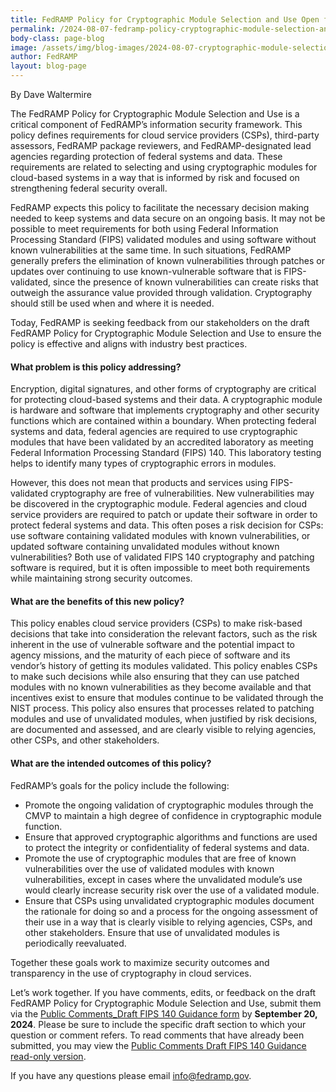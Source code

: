```yaml
---
title: FedRAMP Policy for Cryptographic Module Selection and Use Open for Public Comment Period
permalink: /2024-08-07-fedramp-policy-cryptographic-module-selection-and-use-open-public-comment-period/
body-class: page-blog
image: /assets/img/blog-images/2024-08-07-cryptographic-module-selection.png
author: FedRAMP
layout: blog-page
---
```

By Dave Waltermire

The FedRAMP Policy for Cryptographic Module Selection and Use is a critical component of FedRAMP’s information security framework. This policy defines requirements for cloud service providers (CSPs), third-party assessors, FedRAMP package reviewers, and FedRAMP-designated lead agencies regarding protection of federal systems and data. These requirements are related to selecting and using cryptographic modules for cloud-based systems in a way that is informed by risk and focused on strengthening federal security overall. 

FedRAMP expects this policy to facilitate the necessary decision making needed to keep systems and data secure on an ongoing basis. It may not be possible to meet requirements for both using Federal Information Processing Standard (FIPS) validated modules and using software without known vulnerabilities at the same time. In such situations, FedRAMP generally prefers the elimination of known vulnerabilities through patches or updates over continuing to use known-vulnerable software that is FIPS-validated, since the presence of known vulnerabilities can create risks that outweigh the assurance value provided through validation. Cryptography should still be used when and where it is needed. 

Today, FedRAMP is seeking feedback from our stakeholders on the draft FedRAMP Policy for Cryptographic Module Selection and Use to ensure the policy is effective and aligns with industry best practices. 

<h4>What problem is this policy addressing?</h4>

Encryption, digital signatures, and other forms of cryptography are critical for protecting cloud-based systems and their data. A cryptographic module is hardware and software that implements cryptography and other security functions which are contained within a boundary. When protecting federal systems and data, federal agencies are required to use cryptographic modules that have been validated by an accredited laboratory as meeting Federal Information Processing Standard (FIPS) 140. This laboratory testing helps to identify many types of cryptographic errors in modules. 

However, this does not mean that products and services using FIPS-validated cryptography are free of vulnerabilities. New vulnerabilities may be discovered in the cryptographic module. Federal agencies and cloud service providers are required to patch or update their software in order to protect federal systems and data. This often poses a risk decision for CSPs: use software containing validated modules with known vulnerabilities, or updated software containing unvalidated modules without known vulnerabilities? Both use of validated FIPS 140 cryptography and patching software is required, but it is often impossible to meet both requirements while maintaining strong security outcomes.

<h4>What are the benefits of this new policy?</h4>

This policy enables cloud service providers (CSPs) to make risk-based decisions that take into consideration the relevant factors, such as the risk inherent in the use of vulnerable software and the potential impact to agency missions, and the maturity of each piece of software and its vendor’s history of getting its modules validated. This policy enables CSPs to make such decisions while also ensuring that they can use patched modules with no known vulnerabilities as they become available and that incentives exist to ensure that modules continue to be validated through the NIST process. This policy also ensures that processes related to patching modules and use of unvalidated modules, when justified by risk decisions, are documented and assessed, and are clearly visible to relying agencies, other CSPs, and other stakeholders.

<h4>What are the intended outcomes of this policy?</h4>

FedRAMP’s goals for the policy include the following:
- Promote the ongoing validation of cryptographic modules through the CMVP to maintain a high degree of confidence in cryptographic module function.
- Ensure that approved cryptographic algorithms and functions are used to protect the integrity or confidentiality of federal systems and data.
- Promote the use of cryptographic modules that are free of known vulnerabilities over the use of validated modules with known vulnerabilities, except in cases where the unvalidated module’s use would clearly increase security risk over the use of a validated module.
- Ensure that CSPs using unvalidated cryptographic modules document the rationale for doing so and a process for the ongoing assessment of their use in a way that is clearly visible to relying agencies, CSPs, and other stakeholders. Ensure that use of unvalidated modules is periodically reevaluated.

Together these goals work to maximize security outcomes and transparency in the use of cryptography in cloud services.

Let’s work together. If you have comments, edits, or feedback on the draft FedRAMP Policy for Cryptographic Module Selection and Use, submit them via the <a href="https://app.smartsheetgov.com/b/form/f9d1986f7c9243c39432f54cd1be0cfc" target="_blank" rel="noopener noreferrer">Public Comments_Draft FIPS 140 Guidance form</a> by <b>September 20, 2024</b>. Please be sure to include the specific draft section to which your question or comment refers. To read comments that have already been submitted, you may view the <a href="https://app.smartsheetgov.com/b/publish?EQBCT=be27aa7ed4404614a448e51112f28469" target="_blank" rel="noopener noreferrer">Public Comments Draft FIPS 140 Guidance read-only version</a>.

If you have any questions please email <a href="mailto:info@fedramp.gov">info@fedramp.gov</a>.
